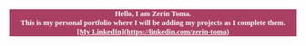 <div style="background-color:#A94064; color:white; font-family: 'Times New Roman', Times, serif; font-size: 13px; text-align: center; font-weight: bold;">
Hello, I am Zerin Toma. <br/>
This is my personal portfolio where I will be adding my projects as I complete them. <br/>
<u>[My LinkedIn](https://linkedin.com/zerin-toma)</u>
</div>
